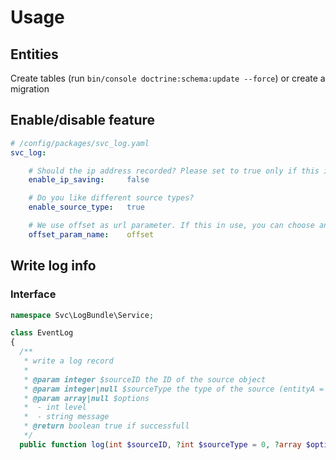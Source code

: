 # Usage

## Entities
Create tables (run `bin/console doctrine:schema:update --force`) or create a migration


## Enable/disable feature
```yaml
# /config/packages/svc_log.yaml
svc_log:

    # Should the ip address recorded? Please set to true only if this is allowed in your environment (personal data...)
    enable_ip_saving:     false

    # Do you like different source types?
    enable_source_type:   true

    # We use offset as url parameter. If this in use, you can choose another name
    offset_param_name:    offset
```

## Write log info

### Interface

```php
namespace Svc\LogBundle\Service;

class EventLog
{
  /**
   * write a log record
   *
   * @param integer $sourceID the ID of the source object
   * @param integer|null $sourceType the type of the source (entityA = 1, entityB = 2, ...) - These types must be managed by yourself, best is to set constants in the application
   * @param array|null $options
   *  - int level
   *  - string message
   * @return boolean true if successfull
   */
  public function log(int $sourceID, ?int $sourceType = 0, ?array $options = []): bool
```